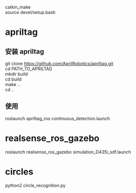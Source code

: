 catkin_make  
source devel/setup.bash

# apriltag 
## 安装 apriltag
git clone https://github.com/AprilRobotics/apriltag.git  
cd PATH_TO_APRILTAG  
mkdir build  
cd build   
make ..  
cd ..  

## 使用
roslaunch apriltag_ros continuous_detection.launch


# realsense_ros_gazebo
roslaunch realsense_ros_gazebo simulation_D435i_sdf.launch

# circles
python2 circle_recognition.py 
